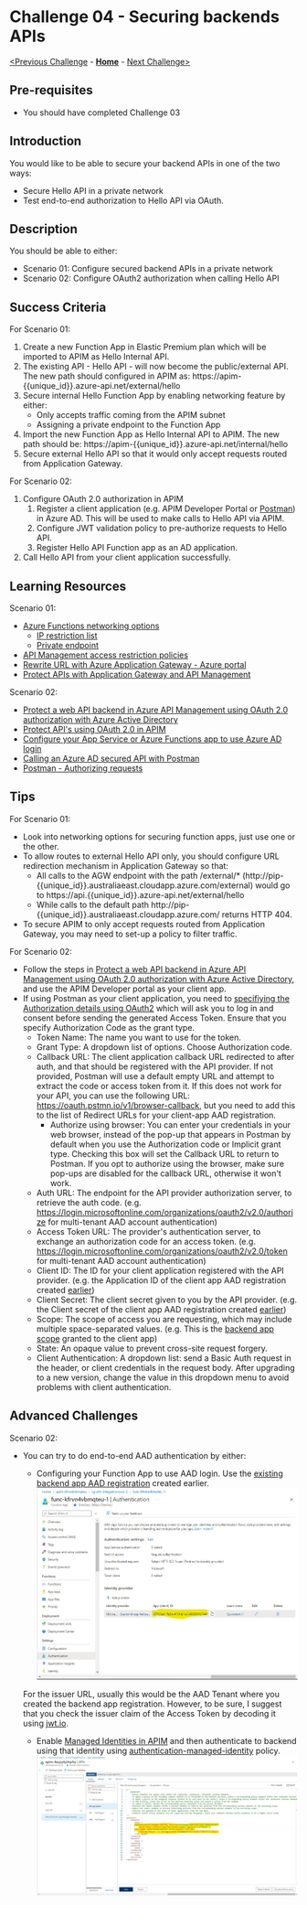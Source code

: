 # Challenge 04 - Securing backends APIs


[<Previous Challenge](./Challenge-03.md) - **[Home](../readme.md)** - [Next Challenge>](./Challenge-05.md)

## Pre-requisites

- You should have completed Challenge 03

## Introduction
You would like to be able to secure your backend APIs in one of the two ways:
- Secure Hello API in a private network
- Test end-to-end authorization to Hello API via OAuth.  

## Description
You should be able to either:
- Scenario 01: Configure secured backend APIs in a private network
- Scenario 02: Configure OAuth2 authorization when calling Hello API


## Success Criteria
For Scenario 01:
1. Create a new Function App in Elastic Premium plan which will be imported to APIM as Hello Internal API.  
1. The existing API - Hello API - will now become the public/external API.  The new path should configured in APIM as: https://apim-{{unique_id}}.azure-api.net/external/hello
1. Secure internal Hello Function App by enabling networking feature by either:
    - Only accepts traffic coming from the APIM subnet
    - Assigning a private endpoint to the Function App
1. Import the new Function App as Hello Internal API to APIM.  The new path should be: https://apim-{{unique_id}}.azure-api.net/internal/hello
1. Secure external Hello API so that it would only accept requests routed from Application Gateway.


For Scenario 02:
1. Configure OAuth 2.0 authorization in APIM 
    1. Register a client application (e.g. APIM Developer Portal or [Postman](https://www.postman.com/)) in Azure AD.  This will be used to make calls to Hello API via APIM.
    1. Configure JWT validation policy to pre-authorize requests to Hello API. 
    1. Register Hello API Function app as an AD application.
1. Call Hello API from your client application successfully.


## Learning Resources
Scenario 01:
- [Azure Functions networking options](https://docs.microsoft.com/en-us/azure/azure-functions/functions-networking-options)
  - [IP restriction list](https://docs.microsoft.com/en-us/azure/azure-functions/functions-networking-options#inbound-access-restrictions)
  - [Private endpoint](https://docs.microsoft.com/en-us/azure/azure-functions/functions-create-vnet)
- [API Management access restriction policies](https://docs.microsoft.com/en-us/azure/api-management/api-management-access-restriction-policies)
- [Rewrite URL with Azure Application Gateway - Azure portal](https://docs.microsoft.com/en-us/azure/application-gateway/rewrite-url-portal)
- [Protect APIs with Application Gateway and API Management](https://docs.microsoft.com/en-us/azure/architecture/reference-architectures/apis/protect-apis)

Scenario 02:
- [Protect a web API backend in Azure API Management using OAuth 2.0 authorization with Azure Active Directory](https://docs.microsoft.com/en-us/azure/api-management/api-management-howto-protect-backend-with-aad)
- [Protect API's using OAuth 2.0 in APIM](https://techcommunity.microsoft.com/t5/azure-paas-blog/protect-api-s-using-oauth-2-0-in-apim/ba-p/2309538)
- [Configure your App Service or Azure Functions app to use Azure AD login](https://docs.microsoft.com/en-us/azure/app-service/configure-authentication-provider-aad?toc=/azure/azure-functions/toc.json)
- [Calling an Azure AD secured API with Postman](https://dev.to/425show/calling-an-azure-ad-secured-api-with-postman-22co)
- [Postman - Authorizing requests](https://learning.postman.com/docs/sending-requests/authorization/)


## Tips 
For Scenario 01:
- Look into networking options for securing function apps, just use one or the other.
- To allow routes to external Hello API only, you should configure URL redirection mechanism in Application Gateway so that:
    - All calls to the AGW endpoint with the path /external/* (http://pip-{{unique_id}}.australiaeast.cloudapp.azure.com/external)  would go to https://api.{{unique_id}}.azure-api.net/external/hello
    - While calls to the default path http://pip-{{unique_id}}.australiaeast.cloudapp.azure.com/ returns HTTP 404.
- To secure APIM to only accept requests routed from Application Gateway, you may need to set-up a policy to filter traffic. 

For Scenario 02:
- Follow the steps in [Protect a web API backend in Azure API Management using OAuth 2.0 authorization with Azure Active Directory](https://docs.microsoft.com/en-us/azure/api-management/api-management-howto-protect-backend-with-aad), and use the APIM Developer portal as your client app.
- If using Postman as your client application, you need to [specifiying the Authorization details using OAuth2](https://learning.postman.com/docs/sending-requests/authorization/#oauth-20) which will ask you to log in and consent before sending the generated Access Token.  Ensure that you specify Authorization Code as the grant type.
    - Token Name: The name you want to use for the token.
    - Grant Type: A dropdown list of options. Choose Authorization code.
    - Callback URL: The client application callback URL redirected to after auth, and that should be registered with the API provider. If not provided, Postman will use a default empty URL and attempt to extract the code or access token from it. If this does not work for your API, you can use the following URL: https://oauth.pstmn.io/v1/browser-callback, but you need to add this to the list of Redirect URLs for your client-app AAD registration.
        - Authorize using browser: You can enter your credentials in your web browser, instead of the pop-up that appears in Postman by default when you use the Authorization code or Implicit grant type. Checking this box will set the Callback URL to return to Postman. If you opt to authorize using the browser, make sure pop-ups are disabled for the callback URL, otherwise it won't work.
    - Auth URL: The endpoint for the API provider authorization server, to retrieve the auth code. (e.g. https://login.microsoftonline.com/organizations/oauth2/v2.0/authorize for multi-tenant AAD account authentication)
    - Access Token URL: The provider's authentication server, to exchange an authorization code for an access token. (e.g. https://login.microsoftonline.com/organizations/oauth2/v2.0/token for multi-tenant AAD account authentication)
    - Client ID: The ID for your client application registered with the API provider. (e.g. the Application ID of the client app AAD registration created [earlier](https://docs.microsoft.com/en-us/azure/api-management/api-management-howto-protect-backend-with-aad#2-register-another-application-in-azure-ad-to-represent-a-client-application#:~:text=On%20the%20app%20Overview%20page%2C%20find%20the%20Application%20(client)%20ID%20value%20and%20record%20it%20for%20later.))
    - Client Secret: The client secret given to you by the API provider. (e.g. the Client secret of the client app AAD registration created [earlier](https://docs.microsoft.com/en-us/azure/api-management/api-management-howto-protect-backend-with-aad#2-register-another-application-in-azure-ad-to-represent-a-client-application##:~:text=Create%20a%20client%20secret%20for%20this%20application%20to%20use%20in%20a%20subsequent%20step.))
    - Scope: The scope of access you are requesting, which may include multiple space-separated values. (e.g. This is the [backend app scope](https://docs.microsoft.com/en-us/azure/api-management/api-management-howto-protect-backend-with-aad#2-register-another-application-in-azure-ad-to-represent-a-client-application###:~:text=Use%20the%20back-end%20app%20scope%20you%20created%20in%20the%20Default%20scope%20field) granted to the client app)
    - State: An opaque value to prevent cross-site request forgery. 
    - Client Authentication: A dropdown list: send a Basic Auth request in the header, or client credentials in the request body. After upgrading to a new  version, change the value in this dropdown menu to avoid problems with client authentication.

## Advanced Challenges
Scenario 02:
- You can try to do end-to-end AAD authentication by either:
    - Configuring your Function App to use AAD login. Use the [existing backend app AAD registration](https://docs.microsoft.com/en-us/azure/app-service/configure-authentication-provider-aad?toc=/azure/azure-functions/toc.json#-option-2-use-an-existing-registration-created-separately) created earlier.
    ![Function App AAD Auth 1](../Coach/images/Solution04_FunctionApp_AADAuth_1.jpg)

    For the issuer URL, usually this would be the AAD Tenant where you created the backend app registration.  However, to be sure, I suggest that you check the issuer claim of the Access Token by decoding it using [jwt.io](https://jwt.io/).
    - Enable [Managed Identities in APIM](https://docs.microsoft.com/en-us/azure/api-management/api-management-howto-use-managed-service-identity) and then authenticate to backend using that identity using [authentication-managed-identity](https://docs.microsoft.com/en-us/azure/api-management/api-management-howto-use-managed-service-identity#authenticate-to-the-back-end-by-using-a-user-assigned-identity) policy.
     ![Enable Managed Identity in APIM 2](../Coach/images/Solution04_Enable_ManagedIdentity_APIM_2.jpg)
